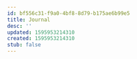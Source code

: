 ```yaml
---
id: bf556c31-f9a0-4bf8-8d79-b175ae6b99e5
title: Journal
desc: ''
updated: 1595953214310
created: 1595953214310
stub: false
---
```


